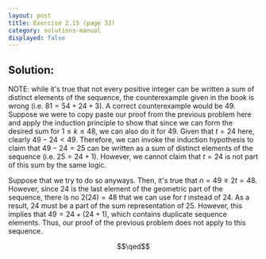 ```yaml
---
layout: post
title: Exercise 2.15 (page 32)
category: solutions-manual
displayed: false
---
```


## Solution:

NOTE: while it's true that not every positive integer can be written a sum of distinct elements of the sequence, the counterexample given in the book is wrong (i.e. $81 = 54 + 24 + 3$). A correct counterexample would be $49$. Suppose we were to copy paste our proof from the previous problem here and apply the induction principle to show that since we can form the desired sum for $1 \leq k \leq 48$, we can also do it for $49$. Given that $t = 24$ here, clearly $49 - 24 < 49$. Therefore, we can invoke the induction hypothesis to claim that $49 - 24 = 25$ can be written as a sum of distinct elements of the sequence (i.e. $25 = 24 + 1$). However, we cannot claim that $t = 24$ is not part of this sum by the same logic. 

Suppose that we try to do so anyways. Then, it's true that $n = 49 \geq 2t = 48$. However, since $24$ is the last element of the geometric part of the sequence, there is no $2(24) = 48$ that we can use for $t$ instead of $24$. As a result, $24$ must be a part of the sum representation of $25$. However, this implies that $49 = 24 + (24 + 1)$, which contains duplicate sequence elements. Thus, our proof of the previous problem does not apply to this sequence.

$$\qed$$